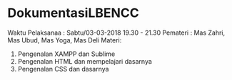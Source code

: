 # DokumentasiLBENCC

Waktu Pelaksanaa : Sabtu/03-03-2018
                  19.30 - 21.30
Pemateri : Mas Zahri, Mas Ubud, Mas Yoga, Mas Deli
Materi:
  1. Pengenalan XAMPP dan Sublime
  2. Pengenalan HTML dan mempelajari dasarnya
  3. Pengenalan CSS dan dasarnya
